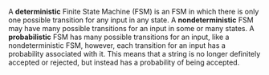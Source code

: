 A **deterministic** Finite State Machine (FSM) is an FSM in which there is only one possible transition for any input in any state.
A **nondeterministic** FSM may have many possible transitions for an input in some or many states.
A **probabilistic** FSM has many possible transitions for an input, like a nondeterministic FSM, however, each transition for an input has a probability associated with it. This means that a string is no longer definitely accepted or rejected, but instead has a probability of being accepted.